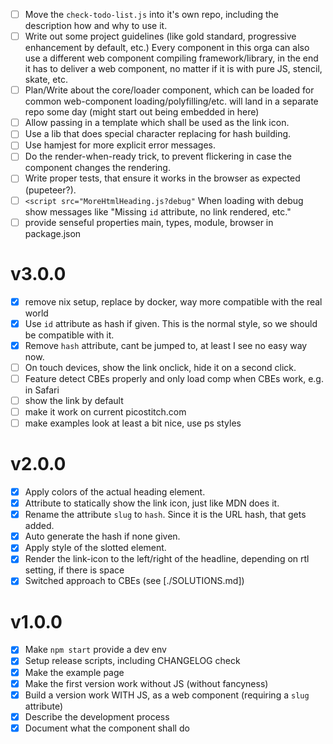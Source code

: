 - [ ] Move the `check-todo-list.js` into it's own repo, including the description how and why to use it.
- [ ] Write out some project guidelines (like gold standard, progressive enhancement by default, etc.)
      Every component in this orga can also use a different web component compiling framework/library, in the
      end it has to deliver a web component, no matter if it is with pure JS, stencil, skate, etc.
- [ ] Plan/Write about the core/loader component, which can be loaded for common web-component loading/polyfilling/etc.
      will land in a separate repo some day (might start out being embedded in here)
- [ ] Allow passing in a template which shall be used as the link icon.
- [ ] Use a lib that does special character replacing for hash building.
- [ ] Use hamjest for more explicit error messages.
- [ ] Do the render-when-ready trick, to prevent flickering in case the component changes the rendering.
- [ ] Write proper tests, that ensure it works in the browser as expected (pupeteer?).
- [ ] `<script src="MoreHtmlHeading.js?debug"` When loading with debug show messages like "Missing `id` attribute, no link rendered, etc." 
- [ ] provide senseful properties main, types, module, browser in package.json

# v3.0.0

- [x] remove nix setup, replace by docker, way more compatible with the real world
- [x] Use `id` attribute as hash if given. This is the normal style, so we should be compatible with it.
- [x] Remove `hash` attribute, cant be jumped to, at least I see no easy way now.
- [ ] On touch devices, show the link onclick, hide it on a second click.
- [ ] Feature detect CBEs properly and only load comp when CBEs work, e.g. in Safari
- [ ] show the link by default
- [ ] make it work on current picostitch.com
- [ ] make examples look at least a bit nice, use ps styles

# v2.0.0

- [x] Apply colors of the actual heading element.
- [x] Attribute to statically show the link icon, just like MDN does it.
- [x] Rename the attribute `slug` to `hash`. Since it is the URL hash, that gets added.
- [x] Auto generate the hash if none given.
- [x] Apply style of the slotted element.
- [x] Render the link-icon to the left/right of the headline, depending on rtl setting, if there is space
- [x] Switched approach to CBEs (see [./SOLUTIONS.md])

# v1.0.0

- [x] Make `npm start` provide a dev env
- [x] Setup release scripts, including CHANGELOG check
- [x] Make the example page
- [x] Make the first version work without JS (without fancyness)
- [x] Build a version work WITH JS, as a web component (requiring a `slug` attribute)
- [x] Describe the development process
- [x] Document what the component shall do
